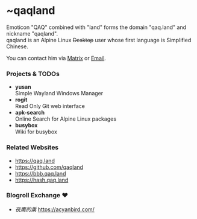 # ~qaqland

Emoticon "QAQ" combined with "land" forms the domain "qaq.land" and nickname "qaqland".  
qaqland is an Alpine Linux ~~Desktop~~ user whose first language is Simplified Chinese.

You can contact him via [Matrix](https://matrix.to/#/@qaqland:mozilla.org)
or [Email](mailto:qaq@qaq.land).

### Projects & TODOs

- **yusan**  
  Simple Wayland Windows Manager
- **rogit**  
  Read Only Git web interface
- **apk-search**  
  Online Search for Alpine Linux packages
- **busybox**  
  Wiki for busybox

### Related Websites

- <https://qaq.land>
- <https://github.com/qaqland>
- <https://bbb.qaq.land>
- <https://hash.qaq.land>

### Blogroll Exchange ❤️

- _夜鹰的巢_ <https://acyanbird.com/>
